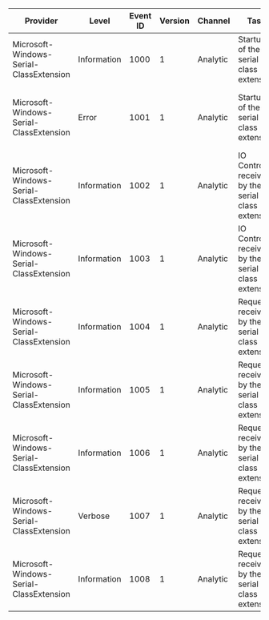 Provider                                 |  Level        |  Event ID  |  Version  |  Channel   |  Task                                               |  Opcode  |  Keyword  |  Message
-----------------------------------------|---------------|------------|-----------|------------|-----------------------------------------------------|----------|-----------|-------------------------------------------------------------------------------------------------------------------
Microsoft-Windows-Serial-ClassExtension  |  Information  |  1000      |  1        |  Analytic  |  Startup of the serial class extension              |          |           |  The Serial WDF class extension has started.  The control object name is {ControlDeviceName}.
Microsoft-Windows-Serial-ClassExtension  |  Error        |  1001      |  1        |  Analytic  |  Startup of the serial class extension              |          |           |  The Serial WDF class extension failed to start (error {Status}).  The control object name is {ControlDeviceName}.
Microsoft-Windows-Serial-ClassExtension  |  Information  |  1002      |  1        |  Analytic  |  IO Control received by the serial class extension  |  Start   |           |  Received request {Request} for {IoControlCodeString}
Microsoft-Windows-Serial-ClassExtension  |  Information  |  1003      |  1        |  Analytic  |  IO Control received by the serial class extension  |  Stop    |           |  {Request} Complete
Microsoft-Windows-Serial-ClassExtension  |  Information  |  1004      |  1        |  Analytic  |  Request received by the serial class extension     |  Start   |           |  Transmitting request {Request} for {Length} byte(s)
Microsoft-Windows-Serial-ClassExtension  |  Information  |  1005      |  1        |  Analytic  |  Request received by the serial class extension     |  Start   |           |  Receiving request {Request} for {Length} byte(s)
Microsoft-Windows-Serial-ClassExtension  |  Information  |  1006      |  1        |  Analytic  |  Request received by the serial class extension     |  Stop    |           |  Completed request {Request} for {Length} byte(s) with status {Status}
Microsoft-Windows-Serial-ClassExtension  |  Verbose      |  1007      |  1        |  Analytic  |  Request received by the serial class extension     |          |           |  {Data}
Microsoft-Windows-Serial-ClassExtension  |  Information  |  1008      |  1        |  Analytic  |  Request received by the serial class extension     |          |           |  EvtIoStop for request {Request} in queue {Queue}, invoke cancel